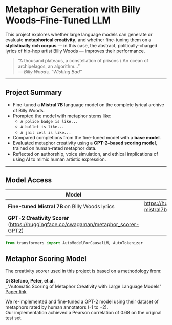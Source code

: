 # Metaphor Generation with Billy Woods–Fine-Tuned LLM

This project explores whether large language models can generate or evaluate **metaphorical creativity**, and whether fine-tuning them on a **stylistically rich corpus** — in this case, the abstract, politically-charged lyrics of hip-hop artist Billy Woods — improves their performance.

> “A thousand plateaus, a constellation of prisons / An ocean of archipelagos, an algorithm…”  
> — *Billy Woods, “Wishing Bad”*

---

## Project Summary

- Fine-tuned a **Mistral 7B** language model on the complete lyrical archive of Billy Woods.
- Prompted the model with metaphor stems like:
  - `A police badge is like...`
  - `A bullet is like...`
  - `A jail cell is like...`
- Compared completions from the fine-tuned model with a **base model**.
- Evaluated metaphor creativity using a **GPT-2–based scoring model**, trained on human-rated metaphor data.
- Reflected on authorship, voice simulation, and ethical implications of using AI to mimic human artistic expression.

---

## Model Access

| Model | Hugging Face Link |
|-------|-------------------|
| **Fine-tuned Mistral 7B** on Billy Woods lyrics | https://huggingface.co/cwagaman/billy_woods-mistral7b  |
| **GPT-2 Creativity Scorer** (https://huggingface.co/cwagaman/metaphor_scorer-GPT2) |

```python
from transformers import AutoModelForCausalLM, AutoTokenizer
```
## Metaphor Scoring Model

The creativity scorer used in this project is based on a methodology from:

**Di Stefano, Peter, et al.**  
_"Automatic Scoring of Metaphor Creativity with Large Language Models"
[Paper link](https://www.tandfonline.com/doi/full/10.1080/10400419.2024.2326343)

We re-implemented and fine-tuned a GPT-2 model using their dataset of metaphors rated by human annotators (-1 to +2).  
Our implementation achieved a Pearson correlation of 0.68 on the original test set.

